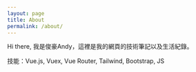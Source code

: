 ```yaml
---
layout: page
title: About
permalink: /about/
---
```


Hi there, 我是俊豪Andy，這裡是我的網頁的技術筆記以及生活紀錄。

技能：Vue.js, Vuex, Vue Router, Tailwind, Bootstrap, JS
